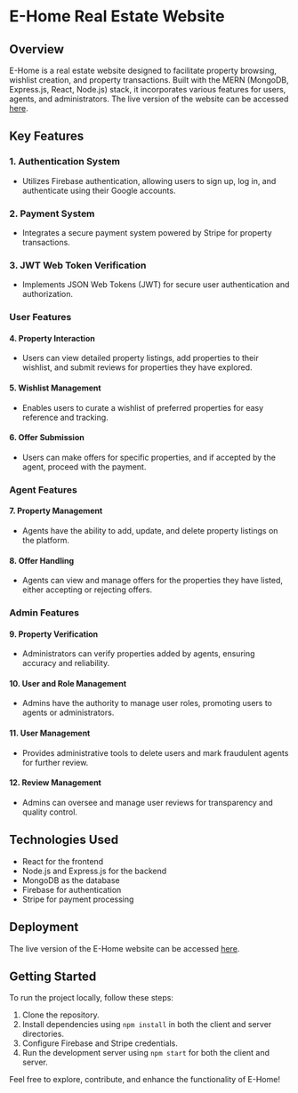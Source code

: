 # E-Home Real Estate Website

## Overview

E-Home is a real estate website designed to facilitate property browsing, wishlist creation, and property transactions. Built with the MERN (MongoDB, Express.js, React, Node.js) stack, it incorporates various features for users, agents, and administrators. The live version of the website can be accessed [here](https://e-home-2593c.web.app).

## Key Features

### 1. Authentication System

- Utilizes Firebase authentication, allowing users to sign up, log in, and authenticate using their Google accounts.

### 2. Payment System

- Integrates a secure payment system powered by Stripe for property transactions.

### 3. JWT Web Token Verification

- Implements JSON Web Tokens (JWT) for secure user authentication and authorization.

### User Features

#### 4. Property Interaction

- Users can view detailed property listings, add properties to their wishlist, and submit reviews for properties they have explored.

#### 5. Wishlist Management

- Enables users to curate a wishlist of preferred properties for easy reference and tracking.

#### 6. Offer Submission

- Users can make offers for specific properties, and if accepted by the agent, proceed with the payment.

### Agent Features

#### 7. Property Management

- Agents have the ability to add, update, and delete property listings on the platform.

#### 8. Offer Handling

- Agents can view and manage offers for the properties they have listed, either accepting or rejecting offers.

### Admin Features

#### 9. Property Verification

- Administrators can verify properties added by agents, ensuring accuracy and reliability.

#### 10. User and Role Management

- Admins have the authority to manage user roles, promoting users to agents or administrators.

#### 11. User Management

- Provides administrative tools to delete users and mark fraudulent agents for further review.

#### 12. Review Management

- Admins can oversee and manage user reviews for transparency and quality control.

## Technologies Used

- React for the frontend
- Node.js and Express.js for the backend
- MongoDB as the database
- Firebase for authentication
- Stripe for payment processing

## Deployment

The live version of the E-Home website can be accessed [here](https://e-home-2593c.web.app).

## Getting Started

To run the project locally, follow these steps:

1. Clone the repository.
2. Install dependencies using `npm install` in both the client and server directories.
3. Configure Firebase and Stripe credentials.
4. Run the development server using `npm start` for both the client and server.

Feel free to explore, contribute, and enhance the functionality of E-Home!
